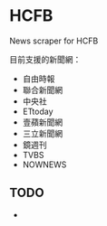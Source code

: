# HCFB
News scraper for HCFB

目前支援的新聞網：
* 自由時報
* 聯合新聞網
* 中央社
* ETtoday
* 壹蘋新聞網
* 三立新聞網 
* 鏡週刊
* TVBS 
* NOWNEWS

## TODO
* 
